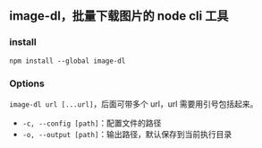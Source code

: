 ## image-dl，批量下载图片的 node cli 工具

### install

```shell
npm install --global image-dl
```


### Options

``image-dl url [...url]``，后面可带多个 url，url 需要用引号包括起来。

- ``-c, --config [path]``：配置文件的路径
- ``-o, --output [path]``：输出路径，默认保存到当前执行目录
